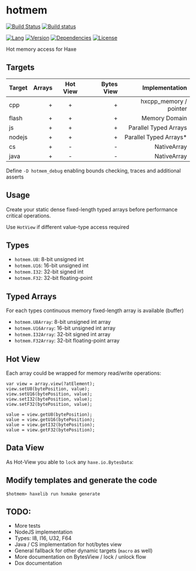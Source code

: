 # hotmem

[![Build Status](https://travis-ci.org/eliasku/hotmem.svg?branch=develop)](https://travis-ci.org/eliasku/hotmem)
[![Build status](https://ci.appveyor.com/api/projects/status/bu04g9dv5bikgfxp?svg=true)](https://ci.appveyor.com/project/eliasku/hotmem)

[![Lang](https://img.shields.io/badge/language-haxe-orange.svg)](http://haxe.org)
[![Version](https://img.shields.io/badge/version-v0.0.2-green.svg)](https://github.com/eliasku/hotmem)
[![Dependencies](https://img.shields.io/badge/dependencies-none-green.svg)](https://github.com/eliasku/hotmem/blob/master/haxelib.json)
[![License](https://img.shields.io/badge/license-MIT-blue.svg)](http://opensource.org/licenses/MIT)

Hot memory access for Haxe

## Targets

| Target | Arrays | Hot View | Bytes View | Implementation         |
| ------ | ------:| :-------:| ----------:| ----------------------:|
| cpp    | +        | +      | +          | hxcpp_memory / pointer |
| flash  | +        | +      | +          | Memory Domain          |
| js     | +        | +      | +          | Parallel Typed Arrays  |
| nodejs | +        | +      | +          | Parallel Typed Arrays* |
| cs     | +        | -      | -          | NativeArray            |
| java   | +        | -      | -          | NativeArray            |

Define `-D hotmem_debug` enabling bounds checking, traces and additional asserts

## Usage

Create your static dense fixed-length typed arrays before performance critical operations.

Use `HotView` if different value-type access required

## Types

- `hotmem.U8`: 8-bit unsigned int
- `hotmem.U16`: 16-bit unsigned int
- `hotmem.I32`: 32-bit signed int
- `hotmem.F32`: 32-bit floating-point

## Typed Arrays

For each types continuous memory fixed-length array is available (buffer)

- `hotmem.U8Array`: 8-bit unsigned int array
- `hotmem.U16Array`: 16-bit unsigned int array
- `hotmem.I32Array`: 32-bit signed int array
- `hotmem.F32Array`: 32-bit floating-point array

## Hot View

Each array could be wrapped for memory read/write operations:

```
var view = array.view(?atElement);
view.setU8(bytePosition, value);
view.setU16(bytePosition, value);
view.setI32(bytePosition, value);
view.setF32(bytePosition, value);

value = view.getU8(bytePosition);
value = view.getU16(bytePosition);
value = view.getI32(bytePosition);
value = view.getF32(bytePosition);
```

## Data View

As Hot-View you able to `lock` any `haxe.io.BytesData`:

## Modify templates and generate the code

`$hotmem> haxelib run hxmake generate`

## TODO:

- More tests
- NodeJS implementation
- Types: I8, I16, U32, F64
- Java / CS implementation for hot/bytes view
- General fallback for other dynamic targets (`macro` as well)
- More documentation on BytesView / lock / unlock flow
- Dox documentation
